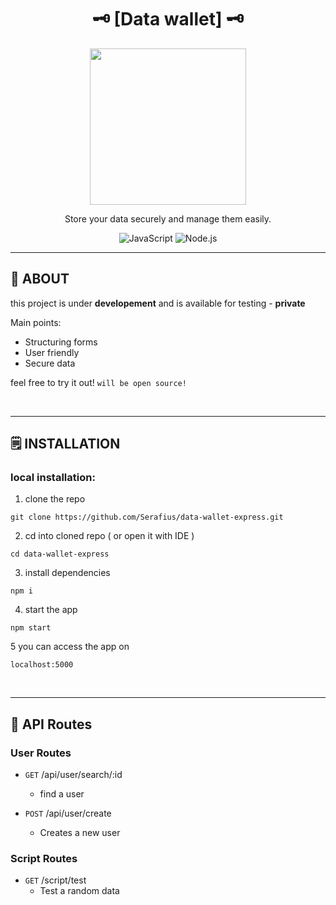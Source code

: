 <div align='center'>
    <h1><b>🗝️ [Data wallet] 🗝️</b></h1>
    <img src='https://bernardmarr.com/img/blog/what-is-big-data.png' width='250' height='250' />
    <p>Store your data securely and manage them easily.</p>

![JavaScript](https://badgen.net/badge/JavaScript/[version]/yellow?)
![Node.js](https://badgen.net/badge/Node.js/[version]/green?)
</div>

---

## 💾 **ABOUT**

this project is under **developement** and is available for testing - **private**

Main points:

- Structuring forms
- User friendly
- Secure data

feel free to try it out! `will be open source!`

<br />

---

## 🗒️ **INSTALLATION**

### local installation:

1. clone the repo

```
git clone https://github.com/Serafius/data-wallet-express.git
```

2. cd into cloned repo ( or open it with IDE )

```
cd data-wallet-express
```

3. install dependencies

```
npm i
```

4. start the app
   
```
npm start
```

5 you can access the app on

```
localhost:5000
```

<br />

---
## 🔗 **API Routes**

### User Routes

- `GET` /api/user/search/:id
  - find a user

- `POST` /api/user/create
  - Creates a new user

### Script Routes

- `GET` /script/test
  - Test a random data

<br />
